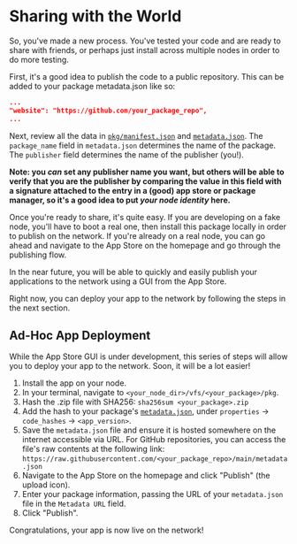 # Sharing with the World

So, you've made a new process.
You've tested your code and are ready to share with friends, or perhaps just install across multiple nodes in order to do more testing.

First, it's a good idea to publish the code to a public repository.
This can be added to your package metadata.json like so:
```json
...
"website": "https://github.com/your_package_repo",
...
```

Next, review all the data in [`pkg/manifest.json`](./chapter_1.md#pkgmanifestjson) and [`metadata.json`](./chapter_1.md#pkgmetadatajson).
The `package_name` field in `metadata.json` determines the name of the package.
The `publisher` field determines the name of the publisher (you!).

**Note: you *can* set any publisher name you want, but others will be able to verify that you are the publisher by comparing the value in this field with a signature attached to the entry in a (good) app store or package manager, so it's a good idea to put *your node identity* here.**

Once you're ready to share, it's quite easy.
If you are developing on a fake node, you'll have to boot a real one, then install this package locally in order to publish on the network.
If you're already on a real node, you can go ahead and navigate to the App Store on the homepage and go through the publishing flow.

In the near future, you will be able to quickly and easily publish your applications to the network using a GUI from the App Store.

Right now, you can deploy your app to the network by following the steps in the next section.

## Ad-Hoc App Deployment

While the App Store GUI is under development, this series of steps will allow you to deploy your app to the network.
Soon, it will be a lot easier!

1. Install the app on your node.
1. In your terminal, navigate to `<your_node_dir>/vfs/<your_package>/pkg`.
1. Hash the .zip file with SHA256: `sha256sum <your_package>.zip`
1. Add the hash to your package's [`metadata.json`](./chapter_1.md#pkgmetadatajson), under `properties` -> `code_hashes` -> `<app_version>`.
1. Save the `metadata.json` file and ensure it is hosted somewhere on the internet accessible via URL.
For GitHub repositories, you can access the file's raw contents at the following link: `https://raw.githubusercontent.com/<your_package_repo>/main/metadata.json`
1. Navigate to the App Store on the homepage and click "Publish" (the upload icon).
1. Enter your package information, passing the URL of your `metadata.json` file in the `Metadata URL` field.
1. Click "Publish".

Congratulations, your app is now live on the network!
